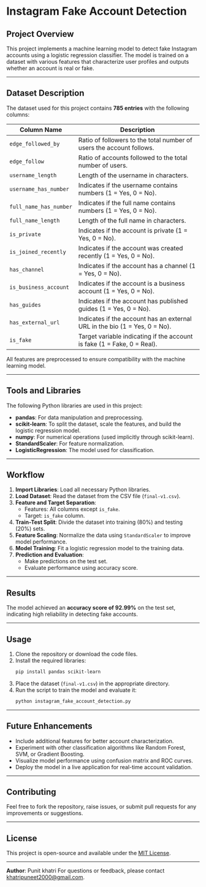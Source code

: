 # Instagram Fake Account Detection

## Project Overview
This project implements a machine learning model to detect fake Instagram accounts using a logistic regression classifier. The model is trained on a dataset with various features that characterize user profiles and outputs whether an account is real or fake.

---

## Dataset Description
The dataset used for this project contains **785 entries** with the following columns:

| Column Name             | Description                                                                 |
|-------------------------|-----------------------------------------------------------------------------|
| `edge_followed_by`      | Ratio of followers to the total number of users the account follows.       |
| `edge_follow`           | Ratio of accounts followed to the total number of users.                  |
| `username_length`       | Length of the username in characters.                                      |
| `username_has_number`   | Indicates if the username contains numbers (1 = Yes, 0 = No).             |
| `full_name_has_number`  | Indicates if the full name contains numbers (1 = Yes, 0 = No).            |
| `full_name_length`      | Length of the full name in characters.                                     |
| `is_private`            | Indicates if the account is private (1 = Yes, 0 = No).                    |
| `is_joined_recently`    | Indicates if the account was created recently (1 = Yes, 0 = No).          |
| `has_channel`           | Indicates if the account has a channel (1 = Yes, 0 = No).                 |
| `is_business_account`   | Indicates if the account is a business account (1 = Yes, 0 = No).         |
| `has_guides`            | Indicates if the account has published guides (1 = Yes, 0 = No).          |
| `has_external_url`      | Indicates if the account has an external URL in the bio (1 = Yes, 0 = No).|
| `is_fake`               | Target variable indicating if the account is fake (1 = Fake, 0 = Real).   |

All features are preprocessed to ensure compatibility with the machine learning model.

---

## Tools and Libraries
The following Python libraries are used in this project:
- **pandas**: For data manipulation and preprocessing.
- **scikit-learn**: To split the dataset, scale the features, and build the logistic regression model.
- **numpy**: For numerical operations (used implicitly through scikit-learn).
- **StandardScaler**: For feature normalization.
- **LogisticRegression**: The model used for classification.

---

## Workflow
1. **Import Libraries**: Load all necessary Python libraries.
2. **Load Dataset**: Read the dataset from the CSV file (`final-v1.csv`).
3. **Feature and Target Separation**:
   - Features: All columns except `is_fake`.
   - Target: `is_fake` column.
4. **Train-Test Split**: Divide the dataset into training (80%) and testing (20%) sets.
5. **Feature Scaling**: Normalize the data using `StandardScaler` to improve model performance.
6. **Model Training**: Fit a logistic regression model to the training data.
7. **Prediction and Evaluation**:
   - Make predictions on the test set.
   - Evaluate performance using accuracy score.

---

## Results
The model achieved an **accuracy score of 92.99%** on the test set, indicating high reliability in detecting fake accounts.

---

## Usage
1. Clone the repository or download the code files.
2. Install the required libraries:
   ```bash
   pip install pandas scikit-learn
   ```
3. Place the dataset (`final-v1.csv`) in the appropriate directory.
4. Run the script to train the model and evaluate it:
   ```bash
   python instagram_fake_account_detection.py
   ```

---

## Future Enhancements
- Include additional features for better account characterization.
- Experiment with other classification algorithms like Random Forest, SVM, or Gradient Boosting.
- Visualize model performance using confusion matrix and ROC curves.
- Deploy the model in a live application for real-time account validation.

---

## Contributing
Feel free to fork the repository, raise issues, or submit pull requests for any improvements or suggestions.

---

## License
This project is open-source and available under the [MIT License](LICENSE).

---

**Author**: Punit khatri
For questions or feedback, please contact khatripuneet2000@gmail.com.
